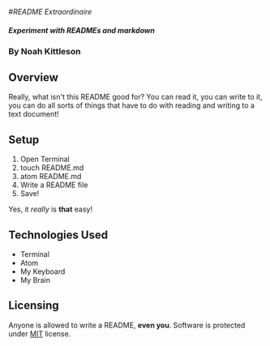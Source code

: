 #_README Extraordinaire_

#### _Experiment with READMEs and markdown_

### By Noah Kittleson

## **Overview**
Really, what isn't this README good for?  You can read it, you can write to
it, you can do all sorts of things that have to do with reading and writing to
a text document!

## **Setup**
1. Open Terminal
2. touch README.md
3. atom README.md
4. Write a README file
5. Save!

Yes, it _really_ is **that** easy!

## **Technologies Used**
* Terminal
* Atom
* My Keyboard
* My Brain

## **Licensing**
Anyone is allowed to write a README, **even you**.  Software is protected under
[MIT](https://en.wikipedia.org/wiki/MIT_License) license.
